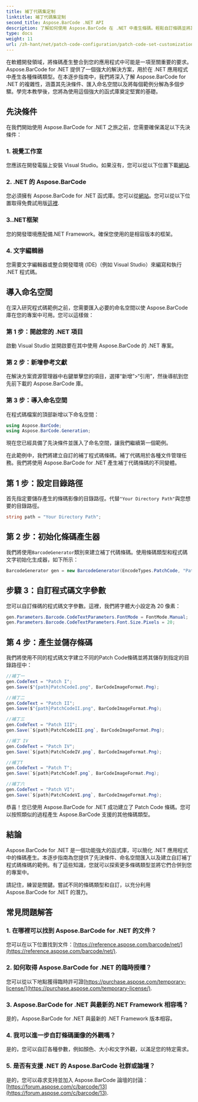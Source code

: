 ```yaml
---
title: 補丁代碼集定制
linktitle: 補丁代碼集定制
second_title: Aspose.BarCode .NET API
description: 了解如何使用 Aspose.BarCode 在 .NET 中產生條碼。輕鬆自訂條碼並將其整合到您的應用程式中。
type: docs
weight: 11
url: /zh-hant/net/patch-code-configuration/patch-code-set-customization/
---
```


在軟體開發領域，將條碼產生整合到您的應用程式中可能是一項至關重要的要求。 Aspose.BarCode for .NET 提供了一個強大的解決方案，用於在 .NET 應用程式中產生各種條碼類型。在本逐步指南中，我們將深入了解 Aspose.BarCode for .NET 的複雜性，涵蓋其先決條件、匯入命名空間以及將每個範例分解為多個步驟。學完本教學後，您將為使用這個強大的函式庫奠定堅實的基礎。

## 先決條件

在我們開始使用 Aspose.BarCode for .NET 之旅之前，您需要確保滿足以下先決條件：

### 1. 視覺工作室
您應該在開發電腦上安裝 Visual Studio。如果沒有，您可以從以下位置下載[網站](https://visualstudio.microsoft.com/).

### 2. .NET 的 Aspose.BarCode
您必須擁有 Aspose.BarCode for .NET 函式庫。您可以從[網站](https://releases.aspose.com/barcode/net/)。您可以從以下位置取得免費試用版[這裡](https://releases.aspose.com/).

### 3..NET框架
您的開發環境應配備.NET Framework。確保您使用的是相容版本的框架。

### 4. 文字編輯器
您需要文字編輯器或整合開發環境 (IDE)（例如 Visual Studio）來編寫和執行 .NET 程式碼。

## 導入命名空間

在深入研究程式碼範例之前，您需要匯入必要的命名空間以使 Aspose.BarCode 庫在您的專案中可用。您可以這樣做：

### 第 1 步：開啟您的 .NET 項目
啟動 Visual Studio 並開啟要在其中使用 Aspose.BarCode 的 .NET 專案。

### 第 2 步：新增參考文獻
在解決方案資源管理器中右鍵單擊您的項目，選擇“新增”>“引用”，然後導航到您先前下載的 Aspose.BarCode 庫。

### 第 3 步：導入命名空間
在程式碼檔案的頂部新增以下命名空間：

```csharp
using Aspose.BarCode;
using Aspose.BarCode.Generation;
```

現在您已經具備了先決條件並匯入了命名空間，讓我們繼續第一個範例。

在此範例中，我們將建立自訂的補丁程式碼條碼。補丁代碼用於各種文件管理任務。我們將使用 Aspose.BarCode for .NET 產生補丁代碼條碼的不同變體。

## 第 1 步：設定目錄路徑

首先指定要儲存產生的條碼影像的目錄路徑。代替`"Your Directory Path"`與您想要的目錄路徑。

```csharp
string path = "Your Directory Path";
```

## 第 2 步：初始化條碼產生器

我們將使用`BarcodeGenerator`類別來建立補丁代碼條碼。使用條碼類型和程式碼文字初始化生成器，如下所示：

```csharp
BarcodeGenerator gen = new BarcodeGenerator(EncodeTypes.PatchCode, "Patch I");
```

## 步驟 3：自訂程式碼文字參數

您可以自訂條碼的程式碼文字參數。這裡，我們將字體大小設定為 20 像素：

```csharp
gen.Parameters.Barcode.CodeTextParameters.FontMode = FontMode.Manual;
gen.Parameters.Barcode.CodeTextParameters.Font.Size.Pixels = 20;
```

## 第 4 步：產生並儲存條碼

我們將使用不同的程式碼文字建立不同的Patch Code條碼並將其儲存到指定的目錄路徑中：

```csharp
//補丁一
gen.CodeText = "Patch I";
gen.Save($"{path}PatchCodeI.png", BarCodeImageFormat.Png);

//補丁二
gen.CodeText = "Patch II";
gen.Save($"{path}PatchCodeII.png", BarCodeImageFormat.Png);

//補丁三
gen.CodeText = "Patch III";
gen.Save(`${path}PatchCodeIII.png`, BarCodeImageFormat.Png);

//補丁 IV
gen.CodeText = "Patch IV";
gen.Save(`${path}PatchCodeIV.png`, BarCodeImageFormat.Png);

//補丁T
gen.CodeText = "Patch T";
gen.Save(`${path}PatchCodeT.png`, BarCodeImageFormat.Png);

//補丁六
gen.CodeText = "Patch VI";
gen.Save(`${path}PatchCodeVI.png`, BarCodeImageFormat.Png);
```

恭喜！您已使用 Aspose.BarCode for .NET 成功建立了 Patch Code 條碼。您可以按照類似的過程產生 Aspose.BarCode 支援的其他條碼類型。

## 結論

Aspose.BarCode for .NET 是一個功能強大的函式庫，可以簡化 .NET 應用程式中的條碼產生。本逐步指南為您提供了先決條件、命名空間匯入以及建立自訂補丁程式碼條碼的範例。有了這些知識，您就可以探索更多條碼類型並將它們合併到您的專案中。

請記住，練習是關鍵。嘗試不同的條碼類型和自訂，以充分利用 Aspose.BarCode for .NET 的潛力。

## 常見問題解答

### 1. 在哪裡可以找到 Aspose.BarCode for .NET 的文件？
您可以在以下位置找到文件：[https://reference.aspose.com/barcode/net/](https://reference.aspose.com/barcode/net/).

### 2. 如何取得 Aspose.BarCode for .NET 的臨時授權？
您可以從以下地點獲得臨時許可證[https://purchase.aspose.com/temporary-license/](https://purchase.aspose.com/temporary-license/).

### 3. Aspose.BarCode for .NET 與最新的.NET Framework 相容嗎？
是的，Aspose.BarCode for .NET 與最新的 .NET Framework 版本相容。

### 4. 我可以進一步自訂條碼圖像的外觀嗎？
是的，您可以自訂各種參數，例如顏色、大小和文字外觀，以滿足您的特定需求。

### 5. 是否有支援 .NET 的 Aspose.BarCode 社群或論壇？
是的，您可以尋求支持並加入 Aspose.BarCode 論壇的討論：[https://forum.aspose.com/c/barcode/13](https://forum.aspose.com/c/barcode/13).